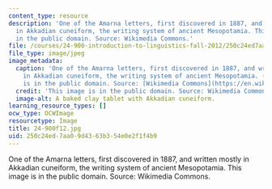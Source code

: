 ```yaml
---
content_type: resource
description: 'One of the Amarna letters, first discovered in 1887, and written mostly
  in Akkadian cuneiform, the writing system of ancient Mesopotamia. This image is
  in the public domain. Source: Wikimedia Commons.'
file: /courses/24-900-introduction-to-linguistics-fall-2012/250c24ed7aa09d4363b354e0e2f1f4b9_24-900f12.jpg
file_type: image/jpeg
image_metadata:
  caption: 'One of the Amarna letters, first discovered in 1887, and written mostly
    in Akkadian cuneiform, the writing system of ancient Mesopotamia. (This image
    is in the public domain. Source: [Wikimedia Commons](https://en.wikipedia.org/wiki/File:Amarna_Akkadian_letter.png).)'
  credit: 'This image is in the public domain. Source: Wikimedia Commons.'
  image-alt: A baked clay tablet with Akkadian cuneiform.
learning_resource_types: []
ocw_type: OCWImage
resourcetype: Image
title: 24-900f12.jpg
uid: 250c24ed-7aa0-9d43-63b3-54e0e2f1f4b9
---
```

One of the Amarna letters, first discovered in 1887, and written mostly in Akkadian cuneiform, the writing system of ancient Mesopotamia. This image is in the public domain. Source: Wikimedia Commons.

